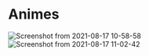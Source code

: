 <h1>Animes</h1>


 ![Screenshot from 2021-08-17 10-58-58](https://user-images.githubusercontent.com/72309855/129699602-f2e7846f-a45b-4841-aaf5-19cc44d03e09.png)
![Screenshot from 2021-08-17 11-02-42](https://user-images.githubusercontent.com/72309855/129699612-9be0d718-e245-4179-8ceb-57c8bd6dcf85.png)

